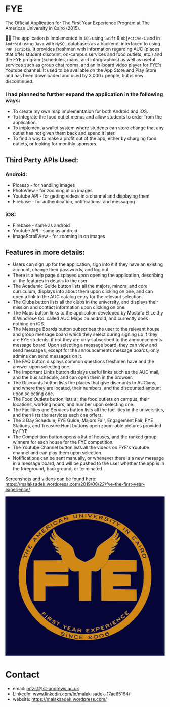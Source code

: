 # FYE
The Official Application for The First Year Experience Program at The American University in Cairo (2015).

🏫📓 The application is implemented in `iOS` using `Swift` & `Objective-C` and in `Android` using `Java` with `MySQL` databases as a backend, interfaced to using `PHP scripts`. It provides freshmen with information regarding AUC (places that offer student discount, on-campus services and food outlets, etc.) and the FYE program (schedules, maps, and inforgraphics) as well as useful services such as group chat rooms, and an in-board video player for FYE's Youtube channel.
It used to be available on the App Store and Play Store and has been downloaded and used by 3,000+ people, but is now discontinued.

### I had planned to further expand the application in the following ways:
* To create my own map implementation for both Android and iOS.
* To integrate the food outlet menus and allow students to order from the application.
* To implement a wallet system where students can store change that any outlet has not given them back and spend it later.
* To find a way to make a profit out of the app, either by charging food outlets, or looking for monthly sponsors.

## Third Party APIs Used:
### Android:
* Picasso - for handling images
* PhotoView - for zooming in on images
* Youtube API - for getting videos in a channel and displaying them
* Firebase - for authentication, notifications, and messaging
### iOS:
* Firebase - same as android
* Youtube API - same as android
* ImageScrollView - for zooming in on images

## Features in more details:
* Users can sign up for the application, sign into it if they have an existing account, change their passwords, and log out.
* There is a help page displayed upon opening the application, describing all the features in details to the user.
* The Academic Guide button lists all the majors, minors, and core curriculum, displays info about them upon clicking on one, and can open a link to the AUC catalog entry for the relevant selection.
* The Clubs button lists all the clubs in the university, and displays their mission and contact information upon clicking on one.
* The Maps button links to the application developed by Mostafa El Leithy & Windrose Co. called AUC Maps on android, and currently does nothing on iOS.
* The Message Boards button subscribes the user to the relevant house and group message board which they select during signing up if they are FYE students, if not they are only subscribed to the announcements message board. Upon selecting a message board, they can view and send messages, except for the announcements message boards, only admins can send messages on it.
* The FAQ button displays common questions freshmen have and the answer upon selecting one.
* The Important Links button displays useful links such as the AUC mail, and the bus schedule, and can open them in the browser.
* The Discounts button lists the places that give discounts to AUCians, and where they are located, their numbers, and the discounted amount upon selecting one.
* The Food Outlets button lists all the food outlets on campus, their locations, working hours, and number upon selecting one.
* The Facilities and Services button lists all the facilities in the universities, and then lists the services each one offers.
* The 3 Day Schedule, FYE Guide, Majors Fair, Engagement Fair, FYE Stations, and Treasure Hunt buttons open zoom-able pictures provided by FYE.
* The Competition button opens a list of houses, and the ranked group winners for each house for the FYE competition.
* The Youtube Channel button lists all the videos on FYE's Youtube channel and can play them upon selection.
* Notifications can be sent manually, or whenever there is a new message in a message board, and will be pushed to the user whether the app is in the foreground, background, or terminated.

Screenshots and videos can be found here: https://malaksadek.wordpress.com/2019/08/22/fye-the-first-year-experience/

![picture alt](https://github.com/MalakSadek/FYE/blob/master/logo.png "Logo")

# Contact

* email: mfzs1@st-andrews.ac.uk
* LinkedIn: www.linkedin.com/in/malak-sadek-17aa65164/
* website: https://malaksadek.wordpress.com/
